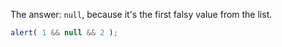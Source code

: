 The answer: `null`, because it's the first falsy value from the list.

```js run
alert( 1 && null && 2 );
```

